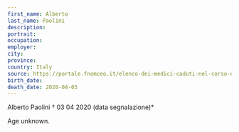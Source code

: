 ```yaml
---
first_name: Alberto 
last_name: Paolini
description: 
portrait: 
occupation: 
employer: 
city: 
province: 
country: Italy
source: https://portale.fnomceo.it/elenco-dei-medici-caduti-nel-corso-dellepidemia-di-covid-19/
birth_date: 
death_date: 2020-04-03
---
```


Alberto Paolini † 03 04 2020 (data segnalazione)*

Age unknown.